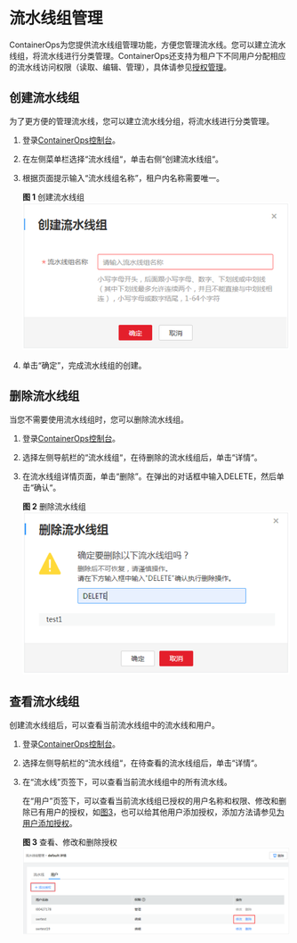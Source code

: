 # 流水线组管理<a name="ops_01_0007"></a>

ContainerOps为您提供流水线组管理功能，方便您管理流水线。您可以建立流水线组，将流水线进行分类管理。ContainerOps还支持为租户下不同用户分配相应的流水线访问权限（读取、编辑、管理），具体请参见[授权管理](授权管理.md)。

## 创建流水线组<a name="section16836528172814"></a>

为了更方便的管理流水线，您可以建立流水线分组，将流水线进行分类管理。

1.  登录[ContainerOps控制台](https://console.huaweicloud.com/swr/containerops/)。
2.  在左侧菜单栏选择“流水线组“，单击右侧“创建流水线组“。
3.  根据页面提示输入“流水线组名称”，租户内名称需要唯一。

    **图 1**  创建流水线组<a name="fig03461655337"></a>  
    ![](figures/创建流水线组.png "创建流水线组")

4.  单击“确定”，完成流水线组的创建。

## 删除流水线组<a name="section79701821171816"></a>

当您不需要使用流水线组时，您可以删除流水线组。

1.  登录[ContainerOps控制台](https://console.huaweicloud.com/swr/containerops/)。
2.  选择左侧导航栏的“流水线组“，在待删除的流水线组后，单击“详情“。
3.  在流水线组详情页面，单击“删除”。在弹出的对话框中输入DELETE，然后单击“确认“。

    **图 2**  删除流水线组<a name="fig125471428204"></a>  
    ![](figures/删除流水线组.png "删除流水线组")


## 查看流水线组<a name="section966604632813"></a>

创建流水线组后，可以查看当前流水线组中的流水线和用户。

1.  登录[ContainerOps控制台](https://console.huaweicloud.com/swr/containerops/)。
2.  选择左侧导航栏的“流水线组“，在待查看的流水线组后，单击“详情“。
3.  在“流水线”页签下，可以查看当前流水线组中的所有流水线。

    在“用户”页签下，可以查看当前流水线组已授权的用户名称和权限、修改和删除已有用户的授权，如[图3](#fig6250817185117)，也可以给其他用户添加授权，添加方法请参见[为用户添加授权](授权管理.md#section1536733193016)。

    **图 3**  查看、修改和删除授权<a name="fig6250817185117"></a>  
    ![](figures/查看-修改和删除授权.png "查看-修改和删除授权")


